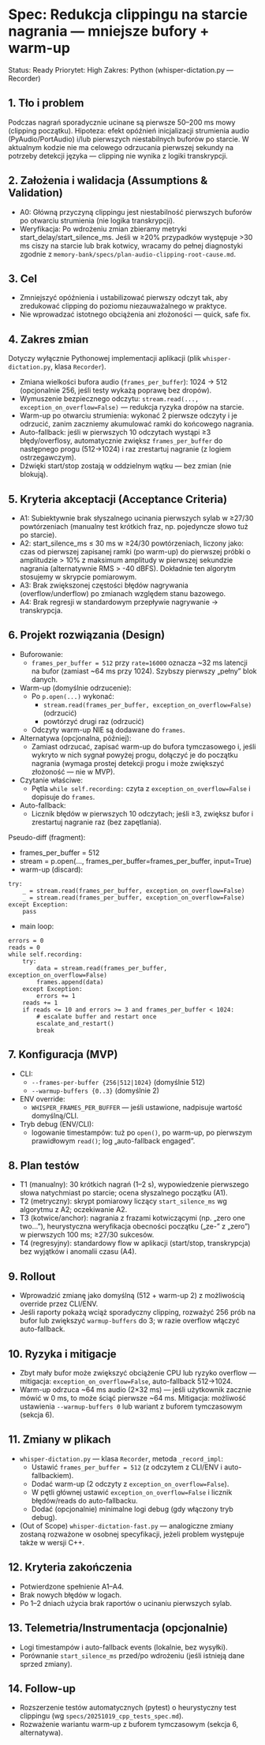 # Spec: Redukcja clippingu na starcie nagrania — mniejsze bufory + warm-up

Status: Ready
Priorytet: High
Zakres: Python (whisper-dictation.py — Recorder)

## 1. Tło i problem
Podczas nagrań sporadycznie ucinane są pierwsze 50–200 ms mowy (clipping początku). Hipoteza: efekt opóźnień inicjalizacji strumienia audio (PyAudio/PortAudio) i/lub pierwszych niestabilnych buforów po starcie. W aktualnym kodzie nie ma celowego odrzucania pierwszej sekundy na potrzeby detekcji języka — clipping nie wynika z logiki transkrypcji.

## 2. Założenia i walidacja (Assumptions & Validation)
- A0: Główną przyczyną clippingu jest niestabilność pierwszych buforów po otwarciu strumienia (nie logika transkrypcji).
- Weryfikacja: Po wdrożeniu zmian zbieramy metryki start_delay/start_silence_ms. Jeśli w ≥20% przypadków występuje >30 ms ciszy na starcie lub brak kotwicy, wracamy do pełnej diagnostyki zgodnie z `memory-bank/specs/plan-audio-clipping-root-cause.md`.

## 3. Cel
- Zmniejszyć opóźnienia i ustabilizować pierwszy odczyt tak, aby zredukować clipping do poziomu niezauważalnego w praktyce.
- Nie wprowadzać istotnego obciążenia ani złożoności — quick, safe fix.

## 4. Zakres zmian
Dotyczy wyłącznie Pythonowej implementacji aplikacji (plik `whisper-dictation.py`, klasa `Recorder`).
- Zmiana wielkości bufora audio (`frames_per_buffer`): 1024 → 512 (opcjonalnie 256, jeśli testy wykażą poprawę bez dropów).
- Wymuszenie bezpiecznego odczytu: `stream.read(..., exception_on_overflow=False)` — redukcja ryzyka dropów na starcie.
- Warm-up po otwarciu strumienia: wykonać 2 pierwsze odczyty i je odrzucić, zanim zaczniemy akumulować ramki do końcowego nagrania.
- Auto-fallback: jeśli w pierwszych 10 odczytach wystąpi ≥3 błędy/overflosy, automatycznie zwiększ `frames_per_buffer` do następnego progu (512→1024) i raz zrestartuj nagranie (z logiem ostrzegawczym).
- Dźwięki start/stop zostają w oddzielnym wątku — bez zmian (nie blokują).

## 5. Kryteria akceptacji (Acceptance Criteria)
- A1: Subiektywnie brak słyszalnego ucinania pierwszych sylab w ≥27/30 powtórzeniach (manualny test krótkich fraz, np. pojedyncze słowo tuż po starcie).
- A2: start_silence_ms ≤ 30 ms w ≥24/30 powtórzeniach, liczony jako: czas od pierwszej zapisanej ramki (po warm-up) do pierwszej próbki o amplitudzie > 10% z maksimum amplitudy w pierwszej sekundzie nagrania (alternatywnie RMS > -40 dBFS). Dokładnie ten algorytm stosujemy w skrypcie pomiarowym.
- A3: Brak zwiększonej częstości błędów nagrywania (overflow/underflow) po zmianach względem stanu bazowego.
- A4: Brak regresji w standardowym przepływie nagrywanie → transkrypcja.

## 6. Projekt rozwiązania (Design)
- Buforowanie:
  - `frames_per_buffer = 512` przy `rate=16000` oznacza ~32 ms latencji na bufor (zamiast ~64 ms przy 1024). Szybszy pierwszy „pełny” blok danych.
- Warm-up (domyślnie odrzucenie):
  - Po `p.open(...)` wykonać:
    - `stream.read(frames_per_buffer, exception_on_overflow=False)` (odrzucić)
    - powtórzyć drugi raz (odrzucić)
  - Odczyty warm-up NIE są dodawane do `frames`.
- Alternatywa (opcjonalna, później):
  - Zamiast odrzucać, zapisać warm-up do bufora tymczasowego i, jeśli wykryto w nich sygnał powyżej progu, dołączyć je do początku nagrania (wymaga prostej detekcji progu i może zwiększyć złożoność — nie w MVP).
- Czytanie właściwe:
  - Pętla `while self.recording:` czyta z `exception_on_overflow=False` i dopisuje do `frames`.
- Auto-fallback:
  - Licznik błędów w pierwszych 10 odczytach; jeśli ≥3, zwiększ bufor i zrestartuj nagranie raz (bez zapętlania).

Pseudo-diff (fragment):
- frames_per_buffer = 512
- stream = p.open(..., frames_per_buffer=frames_per_buffer, input=True)
- warm-up (discard):
```
try:
    _ = stream.read(frames_per_buffer, exception_on_overflow=False)
    _ = stream.read(frames_per_buffer, exception_on_overflow=False)
except Exception:
    pass
```
- main loop:
```
errors = 0
reads = 0
while self.recording:
    try:
        data = stream.read(frames_per_buffer, exception_on_overflow=False)
        frames.append(data)
    except Exception:
        errors += 1
    reads += 1
    if reads <= 10 and errors >= 3 and frames_per_buffer < 1024:
        # escalate buffer and restart once
        escalate_and_restart()
        break
```

## 7. Konfiguracja (MVP)
- CLI:
  - `--frames-per-buffer {256|512|1024}` (domyślnie 512)
  - `--warmup-buffers {0..3}` (domyślnie 2)
- ENV override:
  - `WHISPER_FRAMES_PER_BUFFER` — jeśli ustawione, nadpisuje wartość domyślną/CLI.
- Tryb debug (ENV/CLI):
  - logowanie timestampów: tuż po `open()`, po warm-up, po pierwszym prawidłowym `read()`; log „auto-fallback engaged”.

## 8. Plan testów
- T1 (manualny): 30 krótkich nagrań (1–2 s), wypowiedzenie pierwszego słowa natychmiast po starcie; ocena słyszalnego początku (A1).
- T2 (metryczny): skrypt pomiarowy liczący `start_silence_ms` wg algorytmu z A2; oczekiwanie A2.
- T3 (kotwice/anchor): nagrania z frazami kotwiczącymi (np. „zero one two...”), heurystyczna weryfikacja obecności początku („ze-” z „zero”) w pierwszych 100 ms; ≥27/30 sukcesów.
- T4 (regresyjny): standardowy flow w aplikacji (start/stop, transkrypcja) bez wyjątków i anomalii czasu (A4).

## 9. Rollout
- Wprowadzić zmianę jako domyślną (512 + warm-up 2) z możliwością override przez CLI/ENV.
- Jeśli raporty pokażą wciąż sporadyczny clipping, rozważyć 256 prób na bufor lub zwiększyć `warmup-buffers` do 3; w razie overflow włączyć auto-fallback.

## 10. Ryzyka i mitigacje
- Zbyt mały bufor może zwiększyć obciążenie CPU lub ryzyko overflow — mitigacja: `exception_on_overflow=False`, auto-fallback 512→1024.
- Warm-up odrzuca ~64 ms audio (2×32 ms) — jeśli użytkownik zacznie mówić w 0 ms, to może ściąć pierwsze ~64 ms. Mitigacja: możliwość ustawienia `--warmup-buffers 0` lub wariant z buforem tymczasowym (sekcja 6).

## 11. Zmiany w plikach
- `whisper-dictation.py` — klasa `Recorder`, metoda `_record_impl`:
  - Ustawić `frames_per_buffer = 512` (z odczytem z CLI/ENV i auto-fallbackiem).
  - Dodać warm-up (2 odczyty z `exception_on_overflow=False`).
  - W pętli głównej ustawić `exception_on_overflow=False` i licznik błędów/reads do auto-fallbacku.
  - Dodać (opcjonalnie) minimalne logi debug (gdy włączony tryb debug).
- (Out of Scope) `whisper-dictation-fast.py` — analogiczne zmiany zostaną rozważone w osobnej specyfikacji, jeżeli problem występuje także w wersji C++.

## 12. Kryteria zakończenia
- Potwierdzone spełnienie A1–A4.
- Brak nowych błędów w logach.
- Po 1–2 dniach użycia brak raportów o ucinaniu pierwszych sylab.

## 13. Telemetria/Instrumentacja (opcjonalnie)
- Logi timestampów i auto-fallback events (lokalnie, bez wysyłki).
- Porównanie `start_silence_ms` przed/po wdrożeniu (jeśli istnieją dane sprzed zmiany).

## 14. Follow-up
- Rozszerzenie testów automatycznych (pytest) o heurystyczny test clippingu (wg `specs/20251019_cpp_tests_spec.md`).
- Rozważenie wariantu warm-up z buforem tymczasowym (sekcja 6, alternatywa).
